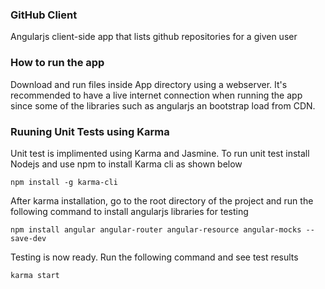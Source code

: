 ### GitHub Client

Angularjs client-side app that lists github repositories for a given user

### How to run the app

Download and run files inside App directory using a webserver. It's recommended to have a live internet connection when running the app since some of the libraries such as angularjs an bootstrap load from CDN.

### Ruuning Unit Tests using Karma

Unit test is implimented using Karma and Jasmine. To run unit test install Nodejs and use npm to install Karma cli as shown below

`npm install -g karma-cli`

After karma installation, go to the root directory of the project and run the following command to install angularjs libraries for testing

`npm install angular angular-router angular-resource angular-mocks --save-dev`

Testing is now ready. Run the following command and see test results

`karma start`